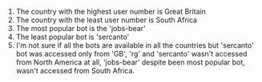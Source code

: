 1. The country with the highest user number is Great Britain
2. The country with the least user number is South Africa
3. The most popular bot is the 'jobs-bear' 
4. The least popular bot is 'sercanto'
5. I'm not sure if all the bots are available in all the countries
   but 'sercanto' bot was accessed only from 'GB', 
   'rg' and 'sercanto' wasn't accessed from North America at all, 
   'jobs-bear' despite been most popular bot, wasn't accessed from South Africa.

